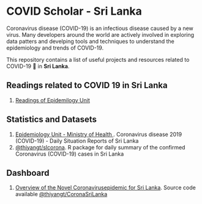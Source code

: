 
# COVID Scholar - Sri Lanka

Coronavirus disease (COVID-19) is an infectious disease caused by a new virus. Many developers around the world are actively involved in exploring data patters and develping tools and techniques to understand the epidemiology and trends of COVID-19. 

This repository contains a list of useful projects and resources related to COVID-19 🦠 in **Sri Lanka**.

## Readings related to COVID 19 in Sri Lanka

1. [Readings of Epidemilogy Unit](http://www.epid.gov.lk/web/index.php?option=com_content&view=article&id=228&lang=en) 

## Statistics and Datasets

1.  [Epidemiology Unit - Ministry of Health ](http://www.epid.gov.lk/web/index.php?option=com_content&view=article&id=225&Itemid=518&lang=en).   Coronavirus disease 2019 (COVID-19) - Daily Situation Reports of Sri Lanka  
2. [@thiyangt/slcorona](https://github.com/thiyangt/slcorona).   R package for daily summary of the confirmed Coronavirus (COVID-19) cases in Sri Lanka

## Dashboard

1. [Overview of the Novel Coronavirusepidemic for Sri Lanka](https://statisticsmart.shinyapps.io/coronaSLDashboard/).   Source code available [@thiyangt/CoronaSriLanka](https://github.com/thiyangt/CoronaSriLanka)
